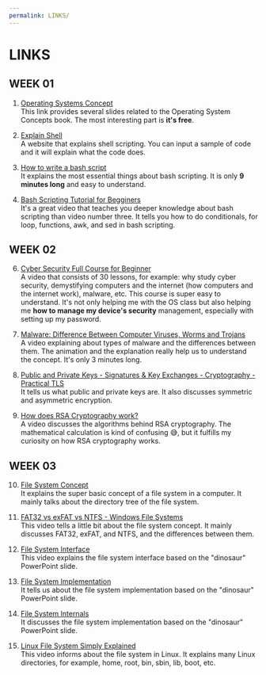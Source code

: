 ```yaml
---
permalink: LINKS/
---
```


# LINKS

## WEEK 01

1. [Operating Systems Concept](https://www.os-book.com/OS10/slide-dir/)<br>
This link provides several slides related to the Operating System Concepts book. The most interesting part is **it's free**.

2. [Explain Shell](https://explainshell.com/)<br>
A website that explains shell scripting. You can input a sample of code and it will explain what the code does.

3. [How to write a bash script](https://youtu.be/F-gskSl4pwQ?si=w0nNzj2F2PnedSCL)<br>
It explains the most essential things about bash scripting. It is only **9 minutes long** and easy to understand.

5. [Bash Scripting Tutorial for Begginers](https://youtu.be/tK9Oc6AEnR4?si=SmasGRBzUf0S9CHy)<br>
It's a great video that teaches you deeper knowledge about bash scripting than video number three. It tells you how to do conditionals, for loop, functions, awk, and sed in bash scripting.

## WEEK 02

6. [Cyber Security Full Course for Beginner](https://youtu.be/U_P23SqJaDc?si=Wxy3jr21qhXIR5en)<br>
A video that consists of 30 lessons, for example: why study cyber security, demystifying computers and the internet (how computers and the internet work), malware, etc. This course is super easy to understand. It's not only helping me with the OS class but also helping me **how to manage my device's security** management, especially with setting up my password.

7. [Malware: Difference Between Computer Viruses, Worms and Trojans](https://youtu.be/n8mbzU0X2nQ?si=0E8lKsEWMEUcZ5Wg)<br>
A video explaining about types of malware and the differences between them. The animation and the explanation really help us to understand the concept. It's  only 3 minutes long.

8. [Public and Private Keys - Signatures & Key Exchanges - Cryptography - Practical TLS](https://youtu.be/n8mbzU0X2nQ?si=HTCKhXPjS-SmuHmr)<br>
It tells us what public and private keys are. It also discusses symmetric and asymmetric encryption.

9. [How does RSA Cryptography work?](https://youtu.be/qph77bTKJTM?si=UeSpyXBtmPQrQ3HU)<br>
A video discusses the algorithms behind RSA cryptography. The mathematical calculation is kind of confusing :sweat_smile:, but it fulfills my curiosity on how RSA cryptography works.

## WEEK 03

10. [File System Concept](https://youtu.be/mzUyMy7Ihk0?si=byAIty6uLt5P4vuI)<br>
It explains the super basic concept of a file system in a computer. It mainly talks about the directory tree of the file system.

11. [FAT32 vs exFAT vs NTFS - Windows File Systems](https://youtu.be/bYjQakUxeVY?si=fU19H8TfH4_id8_x)<br>
This video tells a little bit about the file system concept. It mainly discusses FAT32, exFAT, and NTFS, and the differences between them.

12. [File System Interface](https://youtu.be/duUccxFcJ9g?si=3Go6tC4uHA9Jkm9q)<br>
This video explains the file system interface based on the "dinosaur" PowerPoint slide.

13. [File System Implementation](https://youtu.be/q1r_s72mBc4?si=6A7nG7vAqjWCKa3x)<br>
It tells us about the file system implementation based on the "dinosaur" PowerPoint slide.

14. [File System Internals](https://youtu.be/fyacGDXpi-Q?si=xUhnWj7qfFhUQy5b)<br>
It discusses the file system implementation based on the "dinosaur" PowerPoint slide.

15. [Linux File System Simply Explained](https://youtu.be/BUnb1PKKMBA?si=-FKpI56ywtH_coXL)<br>
This video informs about the file system in Linux. It explains many Linux directories, for example, home, root, bin, sbin, lib, boot, etc.
